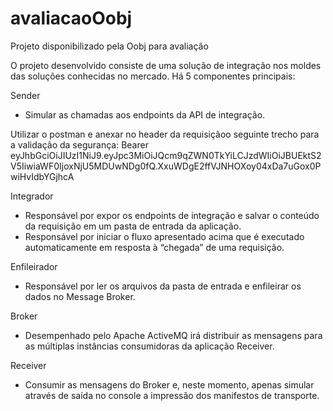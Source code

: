 # avaliacaoOobj
Projeto disponibilizado pela Oobj para avaliação

O projeto desenvolvido consiste de uma solução de integração nos moldes das soluções conhecidas no mercado. Há 5 componentes principais:

Sender
- Simular as chamadas aos endpoints da API de integração.

Utilizar o postman e anexar no header da requisiçãoo seguinte trecho para a validação da segurança:
Bearer eyJhbGciOiJIUzI1NiJ9.eyJpc3MiOiJQcm9qZWN0TkYiLCJzdWIiOiJBUEktS2V5IiwiaWF0IjoxNjU5MDUwNDg0fQ.XxuWDgE2ffVJNHOXoy04xDa7uGox0PwiHvIdbYGjhcA

Integrador
- Responsável por expor os endpoints de integração e salvar o conteúdo da requisição em um pasta de entrada da aplicação.
- Responsável por iniciar o fluxo apresentado acima que é executado automaticamente em resposta à “chegada” de uma requisição.

Enfileirador
- Responsável por ler os arquivos da pasta de entrada e enfileirar os dados no Message Broker.

Broker
- Desempenhado pelo Apache ActiveMQ irá distribuir as mensagens para as múltiplas instâncias consumidoras da aplicação Receiver.

Receiver
- Consumir as mensagens do Broker e, neste momento, apenas simular através de saída no console a impressão dos manifestos de transporte.

